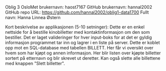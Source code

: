 Oblig 3 
OsloMet brukernavn: haost7167 
GitHub brukernavn: hannal2002 
GitHub repo URL: https://github.com/hannal2002/oblig1-data1700 
Fullt navn: Hanna Linnea Østern

Kort beskrivelse av applikasjonen (5-10 setninger): 
Dette er en enkel nettside for å bestille kinobilletter med kontaktinformasjon om den som bestiller. Det er laget valideringer for hver input-boks for at det er 
gyldig informasjon programmet tar inn og lagrer i en liste på server. Dette er koblet opp mot en SQL-database med tabellen BILLETT. Her får vi oversikt over hvem som 
har kjøpt og annen informasjon. Her blir listen over kjøpte billetter sortert på etternavn og blir skrevet ut deretter. Kan også slette alle billettene med knappen 
"Slett billetter".
